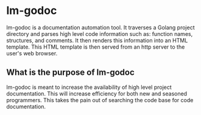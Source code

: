 # lm-godoc
lm-godoc is a documentation automation tool. It traverses a Golang project directory and parses 
high level code information such as: function names, structures, and comments. It then renders this 
information into an HTML template. This HTML template is then served from an http server to the user's
web browser. 

## What is the purpose of lm-godoc
lm-godoc is meant to increase the availability of high level project documentation. This will increase
efficiency for both new and seasoned programmers. This takes the pain out of searching the code base for
code documentation.